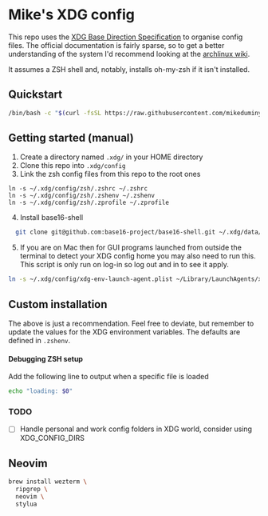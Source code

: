 # Mike's XDG config

This repo uses the [XDG Base Direction Specification](https://specifications.freedesktop.org/basedir-spec/basedir-spec-latest.html) to organise config files. The official documentation is fairly sparse, so to get a better understanding of the system I'd recommend looking at the [archlinux wiki](https://wiki.archlinux.org/title/XDG_Base_Directory).

It assumes a ZSH shell and, notably, installs oh-my-zsh if it isn't installed.

## Quickstart
```sh
/bin/bash -c "$(curl -fsSL https://raw.githubusercontent.com/mikeduminy/dotfiles/HEAD/install.sh)"
```

## Getting started (manual)

1. Create a directory named `.xdg/` in your HOME directory
2. Clone this repo into `.xdg/config`
3. Link the zsh config files from this repo to the root ones
````
ln -s ~/.xdg/config/zsh/.zshrc ~/.zshrc
ln -s ~/.xdg/config/zsh/.zshenv ~/.zshenv
ln -s ~/.xdg/config/zsh/.zprofile ~/.zprofile
``````
4. Install base16-shell
```sh 
  git clone git@github.com:base16-project/base16-shell.git ~/.xdg/data/base16-shell
``````
5. If you are on Mac then for GUI programs launched from outside the terminal to detect your XDG config home you may also need to run this. This script is only run on log-in so log out and in to see it apply.

```sh
ln -s ~/.xdg/config/xdg-env-launch-agent.plist ~/Library/LaunchAgents/xdg-env-launch-agent.plist
```

## Custom installation
The above is just a recommendation. Feel free to deviate, but remember to update
the values for the XDG environment variables. The defaults are defined in
`.zshenv`.

#### Debugging ZSH setup
Add the following line to output when a specific file is loaded

```sh
echo "loading: $0"
````

### TODO
- [ ] Handle personal and work config folders in XDG world, consider using
  XDG_CONFIG_DIRS

## Neovim
```sh
brew install wezterm \
  ripgrep \
  neovim \
  stylua
```

